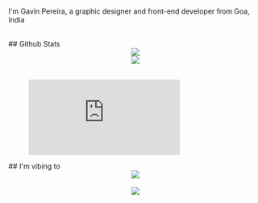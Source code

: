 ### <div align="center">
  I'm Gavin Pereira, a graphic designer and front-end developer from Goa, India
</div>  
<br/>  
## Github Stats  
<div align="center"><img src="https://github-readme-stats.vercel.app/api?username=pexeixv&theme=midnight-purple&show_icons=true&count_private=true&include_all_commits=true" align="center" /></div>  
<div align="center"><img src="https://github-readme-stats.vercel.app/api/top-langs/?username=pexeixv&theme=midnight-purple&show_icons=true&count_private=true" align="center" /></div> 
<br/> 
<figure><embed src="https://wakatime.com/share/@pexeixv/f728a305-db98-4bf6-8eda-2d88b3edc1ea.svg"></embed></figure>
## I'm vibing to  
<div align="center"><img src="https://spotify-github-profile.vercel.app/api/view?uid=316o2szecuotpxulizpukpktbcmi&cover_image=true&theme=compact" /></div> 
<br/>  
<div align="center">
<img src="https://komarev.com/ghpvc/?username=pexeixv&&style=flat-square" align="center" />
</div>  
<br/>  
<br />
